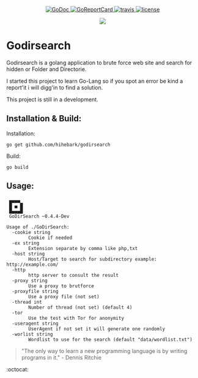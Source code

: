 <p align="center">
    <a href="https://godoc.org/github.com/hihebark/godirsearch">
        <img src="https://godoc.org/github.com/hihebark/godirsearch?status.svg" alt="GoDoc">
    </a>
    <a href="https://goreportcard.com/report/github.com/hihebark/godirsearch">
        <img src="https://goreportcard.com/badge/github.com/hihebark/godirsearch" alt="GoReportCard">
    </a>
    <a href="https://travis-ci.org/hihebark/godirsearch">
        <img src="https://travis-ci.org/hihebark/godirsearch.svg?branch=master" alt="travis">
    </a>
    <a href="https://github.com/hihebark/godirsearch/blob/master/LICENSE">
        <img src="https://img.shields.io/aur/license/yaourt.svg" alt="license">
    </a>
</p>

<p align="center">
	<img src="https://golang.org/doc/gopher/pkg.png">
</p>

Godirsearch
===========

Godirsearch is a golang application to brute force web site and search for hidden or Folder and Directorie.

I started this project to learn Go-Lang so if you spot an error be kind a report'it i will digg'in to find a solution.

This project is still in a development.

Installation & Build:
------

Installation:

`go get github.com/hihebark/godirsearch`

Build:

`go build`

Usage:
------

```
 ▄▄▄▄
 █ ▄ █
 █▄▄▄█
 GoDirSearch ~0.4.4-Dev

Usage of ./GoDirSearch:
  -cookie string
    	Cookie if needed
  -ex string
    	Extension separate by comma like php,txt
  -host string
    	Host/Target to search for subdirectory example: http://example.com/
  -http
    	http server to consult the result
  -proxy string
    	Use a proxy to brutforce
  -proxyfile string
    	Use a proxy file (not set)
  -thread int
    	Number of thread (not set) (default 4)
  -tor
    	Use the test with Tor for anonymity
  -useragent string
    	UserAgent if not set it will generate one randomly
  -worlist string
    	Wordlist to use for the search (default "data/wordlist.txt")

```

> "The only way to learn a new programming language is by writing programs in it." - Dennis Ritchie

:octocat:
